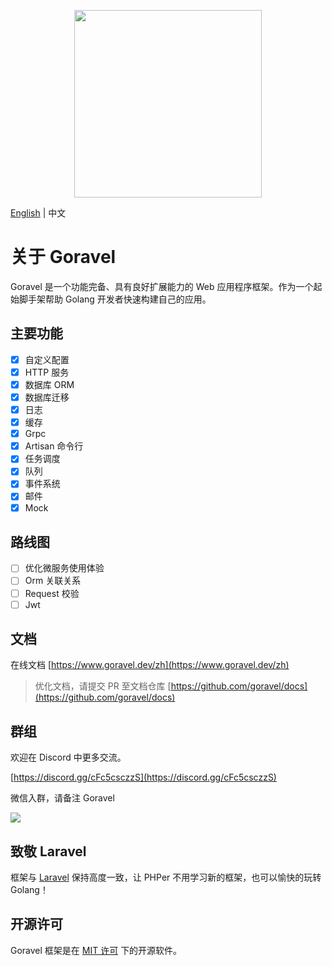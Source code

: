 <p align="center"><img src="https://goravel.s3.us-east-2.amazonaws.com/goravel-word.png" width="300"></p>

[English](./README.md) | 中文

# 关于 Goravel

Goravel 是一个功能完备、具有良好扩展能力的 Web 应用程序框架。作为一个起始脚手架帮助 Golang 开发者快速构建自己的应用。

## 主要功能

- [x] 自定义配置
- [x] HTTP 服务
- [x] 数据库 ORM
- [x] 数据库迁移
- [x] 日志
- [x] 缓存
- [x] Grpc
- [x] Artisan 命令行
- [x] 任务调度
- [x] 队列
- [x] 事件系统
- [x] 邮件
- [x] Mock

## 路线图

- [ ] 优化微服务使用体验
- [ ] Orm 关联关系
- [ ] Request 校验
- [ ] Jwt

## 文档

在线文档 [https://www.goravel.dev/zh](https://www.goravel.dev/zh)

> 优化文档，请提交 PR 至文档仓库 [https://github.com/goravel/docs](https://github.com/goravel/docs)

## 群组

欢迎在 Discord 中更多交流。

[https://discord.gg/cFc5csczzS](https://discord.gg/cFc5csczzS)

微信入群，请备注 Goravel

![](https://user-images.githubusercontent.com/24771476/194740900-cee4aa43-7c22-42b6-ada9-42bc160cd797.JPG)

## 致敬 Laravel

框架与 [Laravel](https://github.com/laravel/laravel) 保持高度一致，让 PHPer 不用学习新的框架，也可以愉快的玩转 Golang！

## 开源许可

Goravel 框架是在 [MIT 许可](https://opensource.org/licenses/MIT) 下的开源软件。
